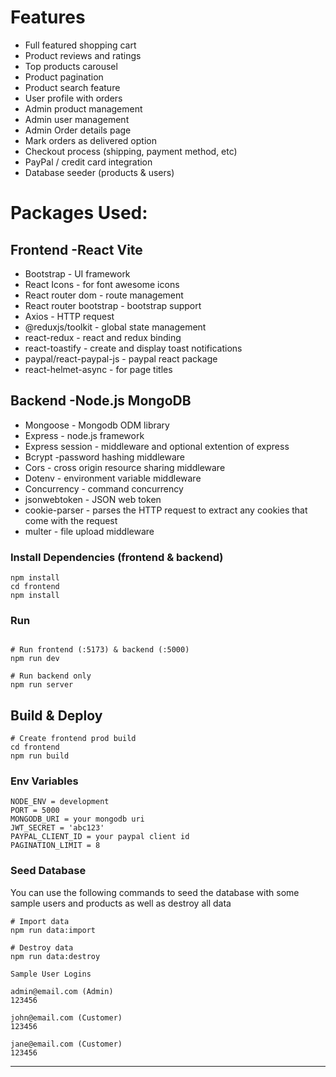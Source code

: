 # Features

- Full featured shopping cart
- Product reviews and ratings
- Top products carousel
- Product pagination
- Product search feature
- User profile with orders
- Admin product management
- Admin user management
- Admin Order details page
- Mark orders as delivered option
- Checkout process (shipping, payment method, etc)
- PayPal / credit card integration
- Database seeder (products & users)

# Packages Used:

## Frontend -React Vite

- Bootstrap - UI framework
- React Icons - for font awesome icons
- React router dom - route management
- React router bootstrap - bootstrap support
- Axios - HTTP request
- @reduxjs/toolkit - global state management
- react-redux - react and redux binding
- react-toastify - create and display toast notifications
- paypal/react-paypal-js - paypal react package
- react-helmet-async - for page titles

## Backend -Node.js MongoDB

- Mongoose - Mongodb ODM library
- Express - node.js framework
- Express session - middleware and optional extention of express
- Bcrypt -password hashing middleware
- Cors - cross origin resource sharing middleware
- Dotenv - environment variable middleware
- Concurrency - command concurrency
- jsonwebtoken - JSON web token
- cookie-parser - parses the HTTP request to extract any cookies that come with the request
- multer - file upload middleware

### Install Dependencies (frontend & backend)

```
npm install
cd frontend
npm install
```

### Run

```

# Run frontend (:5173) & backend (:5000)
npm run dev

# Run backend only
npm run server
```

## Build & Deploy

```
# Create frontend prod build
cd frontend
npm run build
```

### Env Variables

```
NODE_ENV = development
PORT = 5000
MONGODB_URI = your mongodb uri
JWT_SECRET = 'abc123'
PAYPAL_CLIENT_ID = your paypal client id
PAGINATION_LIMIT = 8
```

### Seed Database

You can use the following commands to seed the database with some sample users and products as well as destroy all data

```
# Import data
npm run data:import

# Destroy data
npm run data:destroy
```

```
Sample User Logins

admin@email.com (Admin)
123456

john@email.com (Customer)
123456

jane@email.com (Customer)
123456
```

---

